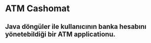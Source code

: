 # ATM Cashomat
## Java döngüler ile kullanıcının banka hesabını yönetebildiği bir ATM applicationu.

